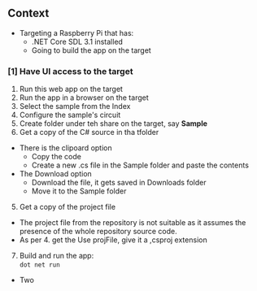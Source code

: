 ﻿## Context
- Targeting a Raspberry Pi that has:
  - .NET Core SDL 3.1 installed
  - Going to build the app on the target

### [1] Have UI access to the target
1. Run this web app on the target
1. Run the app in a browser on the target
1. Select the sample from the Index
2. Configure the sample's circuit
3. Create folder under teh share on the target, say **Sample**
4. Get a copy of the C# source in tha tfolder
  - There is the clipoard option
    - Copy the code
    - Create a new .cs file in the Sample folder and paste the contents
  - The Download option
    - Download the file, it gets saved in Downloads folder
    - Move it to the Sample folder
 5. Get a copy of the project file
   - The project file from the repository is not suitable as it assumes the presence of the whole repository source code.
   - As per 4. get the Use projFile, give it a ,csproj extension

 7. Build and run the app:   
 ```dot net run```
   


- Two